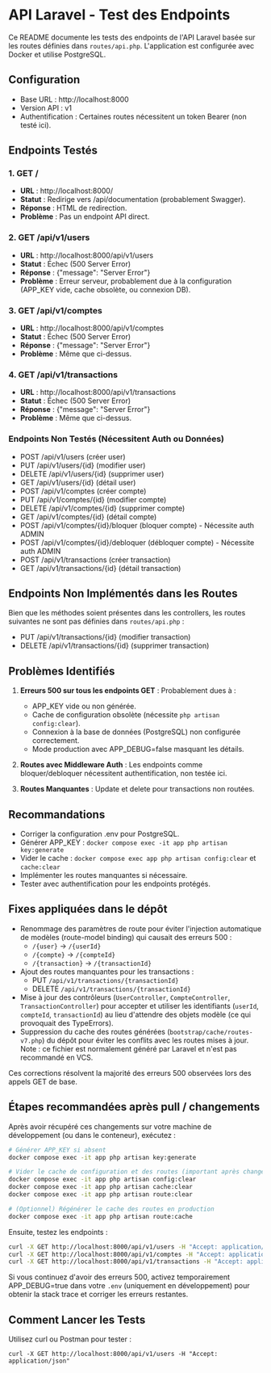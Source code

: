 # API Laravel - Test des Endpoints

Ce README documente les tests des endpoints de l'API Laravel basée sur les routes définies dans `routes/api.php`. L'application est configurée avec Docker et utilise PostgreSQL.

## Configuration
- Base URL : http://localhost:8000
- Version API : v1
- Authentification : Certaines routes nécessitent un token Bearer (non testé ici).

## Endpoints Testés

### 1. GET /
- **URL** : http://localhost:8000/
- **Statut** : Redirige vers /api/documentation (probablement Swagger).
- **Réponse** : HTML de redirection.
- **Problème** : Pas un endpoint API direct.

### 2. GET /api/v1/users
- **URL** : http://localhost:8000/api/v1/users
- **Statut** : Échec (500 Server Error)
- **Réponse** : {"message": "Server Error"}
- **Problème** : Erreur serveur, probablement due à la configuration (APP_KEY vide, cache obsolète, ou connexion DB).

### 3. GET /api/v1/comptes
- **URL** : http://localhost:8000/api/v1/comptes
- **Statut** : Échec (500 Server Error)
- **Réponse** : {"message": "Server Error"}
- **Problème** : Même que ci-dessus.

### 4. GET /api/v1/transactions
- **URL** : http://localhost:8000/api/v1/transactions
- **Statut** : Échec (500 Server Error)
- **Réponse** : {"message": "Server Error"}
- **Problème** : Même que ci-dessus.

### Endpoints Non Testés (Nécessitent Auth ou Données)
- POST /api/v1/users (créer user)
- PUT /api/v1/users/{id} (modifier user)
- DELETE /api/v1/users/{id} (supprimer user)
- GET /api/v1/users/{id} (détail user)
- POST /api/v1/comptes (créer compte)
- PUT /api/v1/comptes/{id} (modifier compte)
- DELETE /api/v1/comptes/{id} (supprimer compte)
- GET /api/v1/comptes/{id} (détail compte)
- POST /api/v1/comptes/{id}/bloquer (bloquer compte) - Nécessite auth ADMIN
- POST /api/v1/comptes/{id}/debloquer (débloquer compte) - Nécessite auth ADMIN
- POST /api/v1/transactions (créer transaction)
- GET /api/v1/transactions/{id} (détail transaction)

## Endpoints Non Implémentés dans les Routes
Bien que les méthodes soient présentes dans les controllers, les routes suivantes ne sont pas définies dans `routes/api.php` :
- PUT /api/v1/transactions/{id} (modifier transaction)
- DELETE /api/v1/transactions/{id} (supprimer transaction)

## Problèmes Identifiés
1. **Erreurs 500 sur tous les endpoints GET** : Probablement dues à :
   - APP_KEY vide ou non générée.
   - Cache de configuration obsolète (nécessite `php artisan config:clear`).
   - Connexion à la base de données (PostgreSQL) non configurée correctement.
   - Mode production avec APP_DEBUG=false masquant les détails.

2. **Routes avec Middleware Auth** : Les endpoints comme bloquer/debloquer nécessitent authentification, non testée ici.

3. **Routes Manquantes** : Update et delete pour transactions non routées.

## Recommandations
- Corriger la configuration .env pour PostgreSQL.
- Générer APP_KEY : `docker compose exec -it app php artisan key:generate`
- Vider le cache : `docker compose exec app php artisan config:clear` et `cache:clear`
- Implémenter les routes manquantes si nécessaire.
- Tester avec authentification pour les endpoints protégés.

## Fixes appliquées dans le dépôt
- Renommage des paramètres de route pour éviter l'injection automatique de modèles (route-model binding) qui causait des erreurs 500 :
   - `/{user}` -> `/{userId}`
   - `/{compte}` -> `/{compteId}`
   - `/{transaction}` -> `/{transactionId}`
- Ajout des routes manquantes pour les transactions :
   - PUT `/api/v1/transactions/{transactionId}`
   - DELETE `/api/v1/transactions/{transactionId}`
- Mise à jour des contrôleurs (`UserController`, `CompteController`, `TransactionController`) pour accepter et utiliser les identifiants (`userId`, `compteId`, `transactionId`) au lieu d'attendre des objets modèle (ce qui provoquait des TypeErrors).
- Suppression du cache des routes générées (`bootstrap/cache/routes-v7.php`) du dépôt pour éviter les conflits avec les routes mises à jour. Note : ce fichier est normalement généré par Laravel et n'est pas recommandé en VCS.

Ces corrections résolvent la majorité des erreurs 500 observées lors des appels GET de base.

## Étapes recommandées après pull / changements
Après avoir récupéré ces changements sur votre machine de développement (ou dans le conteneur), exécutez :

```bash
# Générer APP_KEY si absent
docker compose exec -it app php artisan key:generate

# Vider le cache de configuration et des routes (important après changement de routes)
docker compose exec -it app php artisan config:clear
docker compose exec -it app php artisan cache:clear
docker compose exec -it app php artisan route:clear

# (Optionnel) Régénérer le cache des routes en production
docker compose exec -it app php artisan route:cache
```

Ensuite, testez les endpoints :

```bash
curl -X GET http://localhost:8000/api/v1/users -H "Accept: application/json"
curl -X GET http://localhost:8000/api/v1/comptes -H "Accept: application/json"
curl -X GET http://localhost:8000/api/v1/transactions -H "Accept: application/json"
```

Si vous continuez d'avoir des erreurs 500, activez temporairement APP_DEBUG=true dans votre `.env` (uniquement en développement) pour obtenir la stack trace et corriger les erreurs restantes.

## Comment Lancer les Tests
Utilisez curl ou Postman pour tester :
```
curl -X GET http://localhost:8000/api/v1/users -H "Accept: application/json"
